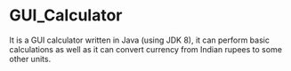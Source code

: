 # GUI_Calculator
It is a GUI calculator written in Java (using JDK 8), it can perform basic calculations as well as it can convert currency from Indian rupees to some other units.
